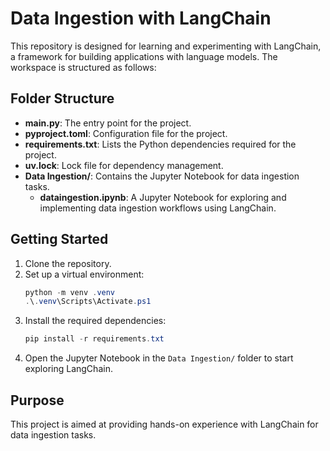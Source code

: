 # Data Ingestion with LangChain

This repository is designed for learning and experimenting with LangChain, a framework for building applications with language models. The workspace is structured as follows:

## Folder Structure

- **main.py**: The entry point for the project.
- **pyproject.toml**: Configuration file for the project.
- **requirements.txt**: Lists the Python dependencies required for the project.
- **uv.lock**: Lock file for dependency management.
- **Data Ingestion/**: Contains the Jupyter Notebook for data ingestion tasks.
  - **dataingestion.ipynb**: A Jupyter Notebook for exploring and implementing data ingestion workflows using LangChain.

## Getting Started

1. Clone the repository.
2. Set up a virtual environment:
   ```powershell
   python -m venv .venv
   .\.venv\Scripts\Activate.ps1
   ```
3. Install the required dependencies:
   ```powershell
   pip install -r requirements.txt
   ```
4. Open the Jupyter Notebook in the `Data Ingestion/` folder to start exploring LangChain.

## Purpose

This project is aimed at providing hands-on experience with LangChain for data ingestion tasks.